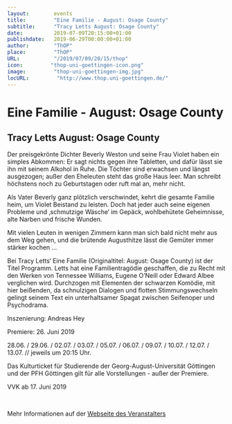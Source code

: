 ```yaml
---
layout:        events
title:         "Eine Familie - August: Osage County"
subtitle:      "Tracy Letts August: Osage County"
date:          2019-07-09T20:15:00+01:00
publishdate:   2019-06-29T00:00:00+01:00
author:        "ThOP"
place:         "ThOP"
URL:           "/2019/07/09/20/15/thop"
icon:         "thop-uni-goettingen-icon.png"
image:         "thop-uni-goettingen-img.jpg"
locURL:         "http://www.thop.uni-goettingen.de/"
---
```


Eine Familie - August: Osage County
===========

Tracy Letts August: Osage County
-----------





Der preisgekrönte Dichter Beverly Weston und seine Frau Violet haben ein simples Abkommen: Er sagt nichts gegen ihre Tabletten, und dafür lässt sie ihn mit seinem Alkohol in Ruhe. Die Töchter sind erwachsen und längst ausgezogen; außer den Eheleuten steht das große Haus leer. Man schreibt höchstens noch zu Geburtstagen oder ruft mal an, mehr nicht. 

Als Vater Beverly ganz plötzlich verschwindet, kehrt die gesamte Familie heim, um Violet Beistand zu leisten. Doch hat jeder auch seine eigenen Probleme und ‚schmutzige Wäsche‘ im Gepäck, wohlbehütete Geheimnisse, alte Narben und frische Wunden. 

Mit vielen Leuten in wenigen Zimmern kann man sich bald nicht mehr aus dem Weg gehen, und die brütende Augusthitze lässt die Gemüter immer stärker kochen … 



Bei Tracy Letts‘ Eine Familie (Originaltitel: August: Osage County) ist der Titel Programm. Letts hat eine Familientragödie geschaffen, die zu Recht mit den Werken von Tennessee Williams, Eugene O’Neill oder Edward Albee verglichen wird. Durchzogen mit Elementen der schwarzen Komödie, mit hier beißenden, da schnulzigen Dialogen und flotten Stimmungswechseln gelingt seinem Text ein unterhaltsamer Spagat zwischen Seifenoper und Psychodrama. 

Inszenierung: Andreas Hey 

Premiere: 26. Juni 2019 

28.06. / 29.06. / 02.07. / 03.07. / 05.07. / 06.07. / 09.07. / 10.07. / 12.07. / 13.07. // jeweils um 20:15 Uhr.

Das Kulturticket für Studierende der Georg-August-Universität Göttingen und der PFH Göttingen gilt für alle Vorstellungen - außer der Premiere.             

VVK ab 17. Juni 2019



 



Mehr Informationen auf der [Webseite des Veranstalters](http://www.thop.uni-goettingen.de/http://www.thop.uni-goettingen.de/sommer2019/201907-eine-familie.php)
